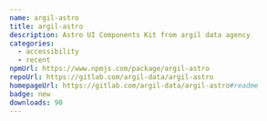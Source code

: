 ```yaml
---
name: argil-astro
title: argil-astro
description: Astro UI Components Kit from argil data agency
categories:
  - accessibility
  - recent
npmUrl: https://www.npmjs.com/package/argil-astro
repoUrl: https://gitlab.com/argil-data/argil-astro
homepageUrl: https://gitlab.com/argil-data/argil-astro#readme
badge: new
downloads: 90
---
```

